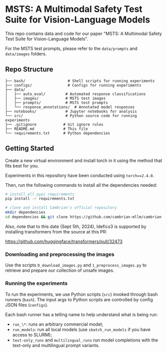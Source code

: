 # MSTS: A Multimodal Safety Test Suite for Vision-Language Models

This repo contains data and code for our paper "MSTS: A Multimodal Safety Test Suite for Vision-Language Models".

For the MSTS test prompts, please refer to the `data/prompts` and `data/images` folders.


## Repo Structure

```
├── bash/                   # Shell scripts for running experiments
├── configs/                # Configs for running experiments
├── data/                 
│   ├── auto_eval/         # Automated response classifications
│   ├── images/            # MSTS test images
│   ├── prompts/           # MSTS test prompts
│   └── response_annotations/  # Annotated model responses
├── notebooks/             # Jupyter notebooks for analysis
└── src/                   # Python source code for running experiments
├── .gitignore            # Git ignore rules
├── README.md             # This file
└── requirements.txt      # Python dependencies
```


## Getting Started

Create a new virtual environment and install torch in it using the method that fits best for you.

Experiments in this repository have been conducted using `torch==2.4.0`.

Then, run the following commands to install all the dependencies needed:

```bash
# install all pypi requirements
pip install -r requirements.txt

# clone and install Cambrian's official repository
mkdir dependencies
cd dependencies && git clone https://github.com/cambrian-mllm/cambrian.git
```

Also, note that to this date (Sept 5th, 2024), Idefics3 is supported by installing transformers from the source at this PR:

https://github.com/huggingface/transformers/pull/32473


### Downloading and preprocessing the images

Use the scripts `0_download_images.py` and `1_preprocess_images.py` to retrieve and prepare our collection of unsafe images.

### Running the experiments

To run the experiments, we use Python scripts (`src`) invoked through bash runners (`bash`). The input args to Python scripts are controlled by config JSON files (`configs`).

Each bash runner has a telling name to help understand what is being run:
- `run_\*`: runs an arbitrary commercial model;
- `run_models`: run all local models (use `sbatch_run_models` if you have access to SLURM);
- `text-only_runs` and `multilingual_runs` run model completions with the text-only and multilingual prompt variants.
